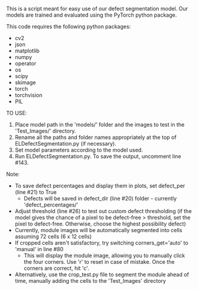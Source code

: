 This is a script meant for easy use of our defect segmentation model. Our models are trained and evaluated using the PyTorch python package. 

This code requires the following python packages:
- cv2
- json
- matplotlib
- numpy
- operator
- os
- scipy
- skimage
- torch
- torchvision
- PIL

TO USE:
1. Place model path in the 'models/' folder and the images to test in the 'Test_Images/' directory.
2. Rename all the paths and folder names appropriately at the top of ELDefectSegmentation.py (if necessary).
3. Set model parameters according to the model used.
4. Run ELDefectSegmentation.py. To save the output, uncomment line #143.
 

Note:
- To save defect percentages and display them in plots, set defect_per (line #21) to True
    - Defects will be saved in defect\_dir (line #20) folder - currently 'defect\_percentages/'
- Adjust threshold (line #26) to test out custom defect thresholding (if the model gives the chance of a pixel to be defect-free  > threshold, set the pixel to defect-free. Otherwise, choose the highest possibility defect)
- Currently, module images will be automatically segmented into cells assuming 72 cells (6 x 12 cells)
- If cropped cells aren't satisfactory, try switching corners_get='auto' to 'manual' in line #80
    - This will display the module image, allowing you to manually click the four corners. Use 'r' to reset in case of mistake. Once the corners are correct, hit 'c'.
- Alternatively, use the crop_test.py file to segment the module ahead of time, manually adding the cells to the 'Test\_Images' directory

